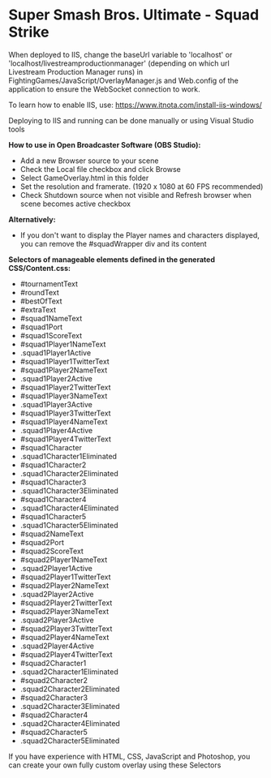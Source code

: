 # Super Smash Bros. Ultimate - Squad Strike

When deployed to IIS, change the baseUrl variable to 'localhost' or 'localhost/livestreamproductionmanager' (depending on which url Livestream Production Manager runs) in FightingGames/JavaScript/OverlayManager.js and Web.config of the application to ensure the WebSocket connection to work.

To learn how to enable IIS, use: https://www.itnota.com/install-iis-windows/

Deploying to IIS and running can be done manually or using Visual Studio tools

**How to use in Open Broadcaster Software (OBS Studio):**
- Add a new Browser source to your scene
- Check the Local file checkbox and click Browse
- Select GameOverlay.html in this folder
- Set the resolution and framerate. (1920 x 1080 at 60 FPS recommended)
- Check Shutdown source when not visible and Refresh browser when scene becomes active checkbox

**Alternatively:**
- If you don't want to display the Player names and characters displayed, you can remove the #squadWrapper div and its content

**Selectors of manageable elements defined in the generated CSS/Content.css:**
- #tournamentText
- #roundText
- #bestOfText
- #extraText
- #squad1NameText
- #squad1Port
- #squad1ScoreText
- #squad1Player1NameText
- .squad1Player1Active
- #squad1Player1TwitterText
- #squad1Player2NameText
- .squad1Player2Active
- #squad1Player2TwitterText
- #squad1Player3NameText
- .squad1Player3Active
- #squad1Player3TwitterText
- #squad1Player4NameText
- .squad1Player4Active
- #squad1Player4TwitterText
- #squad1Character
- .squad1Character1Eliminated
- #squad1Character2
- .squad1Character2Eliminated
- #squad1Character3
- .squad1Character3Eliminated
- #squad1Character4
- .squad1Character4Eliminated
- #squad1Character5
- .squad1Character5Eliminated
- #squad2NameText
- #squad2Port
- #squad2ScoreText
- #squad2Player1NameText
- .squad2Player1Active
- #squad2Player1TwitterText
- #squad2Player2NameText
- .squad2Player2Active
- #squad2Player2TwitterText
- #squad2Player3NameText
- .squad2Player3Active
- #squad2Player3TwitterText
- #squad2Player4NameText
- .squad2Player4Active
- #squad2Player4TwitterText
- #squad2Character1
- .squad2Character1Eliminated
- #squad2Character2
- .squad2Character2Eliminated
- #squad2Character3
- .squad2Character3Eliminated
- #squad2Character4
- .squad2Character4Eliminated
- #squad2Character5
- .squad2Character5Eliminated

If you have experience with HTML, CSS, JavaScript and Photoshop, you can create your own fully custom overlay using these Selectors
